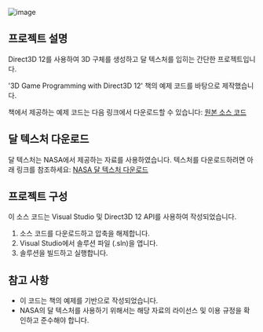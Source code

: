 
![image](https://github.com/J2on/DirectX12-Lunar-Renderer/assets/63008127/a33c995c-5eef-4812-b306-f0c5e8d5cb7c)

## 프로젝트 설명
Direct3D 12를 사용하여 3D 구체를 생성하고 달 텍스처를 입히는 간단한 프로젝트입니다.

'3D Game Programming with Direct3D 12' 책의 예제 코드를 바탕으로 제작했습니다.

책에서 제공하는 예제 코드는 다음 링크에서 다운로드할 수 있습니다: [원본 소스 코드](https://github.com/d3dcoder/d3d12book)

## 달 텍스처 다운로드
달 텍스처는 NASA에서 제공하는 자료를 사용하였습니다. 텍스처를 다운로드하려면 아래 링크를 참조하세요:
[NASA 달 텍스처 다운로드](https://www.nasa.gov/multimedia/guidelines/index.html)

## 프로젝트 구성
이 소스 코드는 Visual Studio 및 Direct3D 12 API를 사용하여 작성되었습니다.

1. 소스 코드를 다운로드하고 압축을 해제합니다.
2. Visual Studio에서 솔루션 파일 (.sln)을 엽니다.
3. 솔루션을 빌드하고 실행합니다.

## 참고 사항
- 이 코드는 책의 예제를 기반으로 작성되었습니다. 
- NASA의 달 텍스처를 사용하기 위해서는 해당 자료의 라이선스 및 이용 규정을 확인하고 준수해야 합니다.
